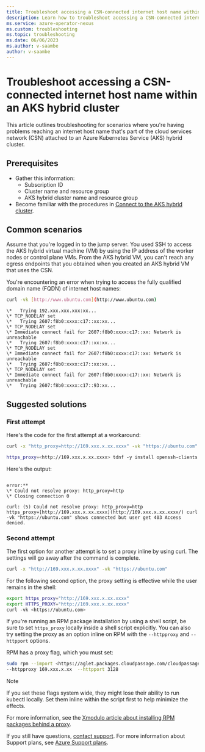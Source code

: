 ```yaml
---
title: Troubleshoot accessing a CSN-connected internet host name within an AKS hybrid cluster for Azure Operator Nexus
description: Learn how to troubleshoot accessing a CSN-connected internet host name within an AKS hybrid cluster for Azure Operator Nexus.
ms.service: azure-operator-nexus
ms.custom: troubleshooting
ms.topic: troubleshooting
ms.date: 06/06/2023
ms.author: v-saambe
author: v-saambe
---
```


# Troubleshoot accessing a CSN-connected internet host name within an AKS hybrid cluster

This article outlines troubleshooting for scenarios where you're having problems reaching an internet host name that's part of the cloud services network (CSN) attached to an Azure Kubernetes Service (AKS) hybrid cluster.

## Prerequisites

* Gather this information:
  * Subscription ID
  * Cluster name and resource group
  * AKS hybrid cluster name and resource group
* Become familiar with the procedures in [Connect to the AKS hybrid cluster](/azure/aks/tutorial-kubernetes-deploy-cluster).

## Common scenarios

Assume that you're logged in to the jump server. You used SSH to access the AKS hybrid virtual machine (VM) by using the IP address of the worker nodes or control plane VMs. From the AKS hybrid VM, you can't reach any egress endpoints that you obtained when you created an AKS hybrid VM that uses the CSN.

You're encountering an error when trying to access the fully qualified domain name (FQDN) of internet host names:

~~~bash
curl -vk [http://www.ubuntu.com](http://www.ubuntu.com)
~~~

~~~output
\*   Trying 192.xxx.xxx.xxx:xx...  
\* TCP_NODELAY set  
\*   Trying 2607:f8b0:xxxx:c17::xx:xx...  
\* TCP_NODELAY set  
\* Immediate connect fail for 2607:f8b0:xxxx:c17::xx: Network is
unreachable  
\*   Trying 2607:f8b0:xxxx:c17::xx:xx...  
\* TCP_NODELAY set  
\* Immediate connect fail for 2607:f8b0:xxxx:c17::xx: Network is
unreachable  
\*   Trying 2607:f8b0:xxxx:c17::xx:xx...  
\* TCP_NODELAY set  
\* Immediate connect fail for 2607:f8b0:xxxx:c17::xx: Network is
unreachable  
\*   Trying 2607:f8b0:xxxx:c17::93:xx...
~~~

## Suggested solutions  

### First attempt

Here's the code for the first attempt at a workaround:

~~~bash
curl -x "http_proxy=http://169.xxx.x.xx.xxxx" -vk "https://ubuntu.com"

https_proxy=<http://169.xxx.x.xx.xxxx> tdnf -y install openssh-clients
~~~

Here's the output:

~~~output

error:**
\* Could not resolve proxy: http_proxy=http  
\* Closing connection 0  

curl: (5) Could not resolve proxy: http_proxy=http
https_proxy=[http://169.xxx.x.xx.xxxx](http://169.xxx.x.xx.xxxx/) curl
-vk "https://ubuntu.com" shows connected but user get 403 Access denied.
~~~

### Second attempt

The first option for another attempt is to set a proxy inline by using curl. The settings will go away after the command is complete.

~~~bash
curl -x "http://169.xxx.x.xx.xxxx" -vk "https://ubuntu.com"
~~~

For the following second option, the proxy setting is effective while the user remains in the shell:

~~~bash
export https_proxy="http://169.xxx.x.xx.xxxx"
export HTTPS_PROXY="http://169.xxx.x.xx.xxxx"
curl -vk <https://ubuntu.com>
~~~

If you're running an RPM package installation by using a shell script, be sure to set `https_proxy` locally inside a shell script explicitly. You can also try setting the proxy as an option inline on RPM with the `--httpproxy` and `--httpport` options.

RPM has a proxy flag, which you must set:

~~~bash
sudo rpm --import <https://aglet.packages.cloudpassage.com/cloudpassage.packages.key>
--httpproxy 169.xxx.x.xx  --httpport 3128
~~~

> [!NOTE]
> If you set these flags system wide, they might lose their ability to run kubectl locally. Set them inline within the script first to help minimize the effects.

For more information, see the [Xmodulo article about installing RPM packages behind a proxy](https://www.xmodulo.com/how-to-install-rpm-packages-behind-proxy.html).

If you still have questions, [contact support](https://portal.azure.com/?#blade/Microsoft_Azure_Support/HelpAndSupportBlade).
For more information about Support plans, see [Azure Support plans](https://azure.microsoft.com/support/plans/response/).
